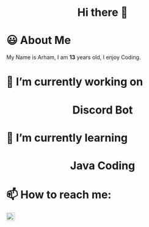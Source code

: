 <h1 align="center">Hi there 👋</h1>

# 😃 About Me

My Name is Arham, I am **13** years old, I enjoy Coding.

# 🔭 I’m currently working on

<h1 align="center">Discord Bot</h1>

# 🌱 I’m currently learning

<h1 align="center">Java Coding</h1>

# 📫 How to reach me:

[<img align="left" alt="codeSTACKr | YouTube" width="22px" src="https://cdn.jsdelivr.net/npm/simple-icons@v3/icons/youtube.svg" />][youtube]

[youtube]: https://youtube.com/ArhamSanooj
